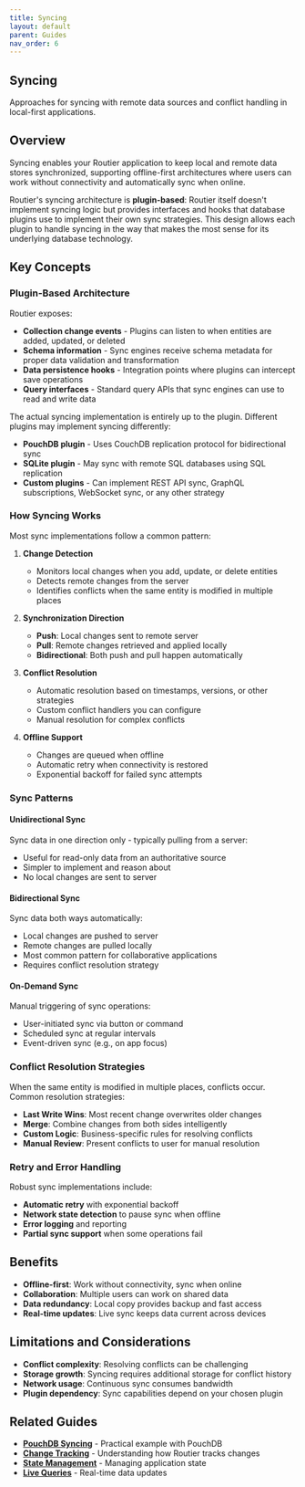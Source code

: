 ```yaml
---
title: Syncing
layout: default
parent: Guides
nav_order: 6
---
```


## Syncing

Approaches for syncing with remote data sources and conflict handling in local-first applications.

## Overview

Syncing enables your Routier application to keep local and remote data stores synchronized, supporting offline-first architectures where users can work without connectivity and automatically sync when online.

Routier's syncing architecture is **plugin-based**: Routier itself doesn't implement syncing logic but provides interfaces and hooks that database plugins use to implement their own sync strategies. This design allows each plugin to handle syncing in the way that makes the most sense for its underlying database technology.

## Key Concepts

### Plugin-Based Architecture

Routier exposes:

- **Collection change events** - Plugins can listen to when entities are added, updated, or deleted
- **Schema information** - Sync engines receive schema metadata for proper data validation and transformation
- **Data persistence hooks** - Integration points where plugins can intercept save operations
- **Query interfaces** - Standard query APIs that sync engines can use to read and write data

The actual syncing implementation is entirely up to the plugin. Different plugins may implement syncing differently:

- **PouchDB plugin** - Uses CouchDB replication protocol for bidirectional sync
- **SQLite plugin** - May sync with remote SQL databases using SQL replication
- **Custom plugins** - Can implement REST API sync, GraphQL subscriptions, WebSocket sync, or any other strategy

### How Syncing Works

Most sync implementations follow a common pattern:

1. **Change Detection**

   - Monitors local changes when you add, update, or delete entities
   - Detects remote changes from the server
   - Identifies conflicts when the same entity is modified in multiple places

2. **Synchronization Direction**

   - **Push**: Local changes sent to remote server
   - **Pull**: Remote changes retrieved and applied locally
   - **Bidirectional**: Both push and pull happen automatically

3. **Conflict Resolution**

   - Automatic resolution based on timestamps, versions, or other strategies
   - Custom conflict handlers you can configure
   - Manual resolution for complex conflicts

4. **Offline Support**
   - Changes are queued when offline
   - Automatic retry when connectivity is restored
   - Exponential backoff for failed sync attempts

### Sync Patterns

#### Unidirectional Sync

Sync data in one direction only - typically pulling from a server:

- Useful for read-only data from an authoritative source
- Simpler to implement and reason about
- No local changes are sent to server

#### Bidirectional Sync

Sync data both ways automatically:

- Local changes are pushed to server
- Remote changes are pulled locally
- Most common pattern for collaborative applications
- Requires conflict resolution strategy

#### On-Demand Sync

Manual triggering of sync operations:

- User-initiated sync via button or command
- Scheduled sync at regular intervals
- Event-driven sync (e.g., on app focus)

### Conflict Resolution Strategies

When the same entity is modified in multiple places, conflicts occur. Common resolution strategies:

- **Last Write Wins**: Most recent change overwrites older changes
- **Merge**: Combine changes from both sides intelligently
- **Custom Logic**: Business-specific rules for resolving conflicts
- **Manual Review**: Present conflicts to user for manual resolution

### Retry and Error Handling

Robust sync implementations include:

- **Automatic retry** with exponential backoff
- **Network state detection** to pause sync when offline
- **Error logging** and reporting
- **Partial sync support** when some operations fail

## Benefits

- **Offline-first**: Work without connectivity, sync when online
- **Collaboration**: Multiple users can work on shared data
- **Data redundancy**: Local copy provides backup and fast access
- **Real-time updates**: Live sync keeps data current across devices

## Limitations and Considerations

- **Conflict complexity**: Resolving conflicts can be challenging
- **Storage growth**: Syncing requires additional storage for conflict history
- **Network usage**: Continuous sync consumes bandwidth
- **Plugin dependency**: Sync capabilities depend on your chosen plugin

## Related Guides

- **[PouchDB Syncing](/data-operations/state-management/syncing/pouchdb-sync.md)** - Practical example with PouchDB
- **[Change Tracking](/concepts/change-tracking/)** - Understanding how Routier tracks changes
- **[State Management](state-management.md)** - Managing application state
- **[Live Queries](live-queries.md)** - Real-time data updates
